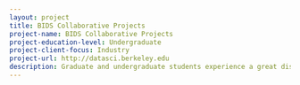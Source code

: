 ```yaml
---
layout: project 
title: BIDS Collaborative Projects
project-name: BIDS Collaborative Projects
project-education-level: Undergraduate
project-client-focus: Industry
project-url: http://datasci.berkeley.edu
description: Graduate and undergraduate students experience a great disconnect between academic work and real-world impact. Much of their skills and experience are not applied to real-world problems during their time in Berkeley. At the same time, many organizations on and off campus have limited bandwidth to solve their complex data science challenges. BIDS Collaborative will solve this disconnect between student demand for projects with real-world impact and institutions that lack the resources to recruit data scientists. \n\n BIDS Collaborative will facilitate the creation of four-student interdisciplinary teams to work on semester- and year-long real-world projects. Working with faculty, we will also provide students with academic credit and training opportunities. BIDS Collaborative hopes to develop innovative data science solutions to challenges in academia, government, non-profits, and industry while also creating a pipeline of students for successful future careers in data science. 
---
```

